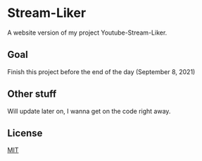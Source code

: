 # Stream-Liker
A website version of my project Youtube-Stream-Liker.

## Goal
Finish this project before the end of the day (September 8, 2021)

## Other stuff
Will update later on, I wanna get on the code right away.

## License
[MIT](https://opensource.org/licenses/MIT)
